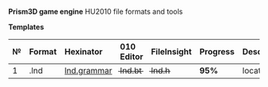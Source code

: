 
**Prism3D game engine**
HU2010 file formats and tools

****Templates****

| № | Format        |   Hexinator  | 010 Editor  | FileInsight |  Progress   | Description |
| :--- | :--------- | :----------- | :---------- | :---------- | :---------- |:---------- |
| 1 | .lnd        | [lnd.grammar](https://github.com/AdsZero/Prism3D-File-Formats-HU2010-/tree/main/templates/hexinator/lnd.grammar) | l̶n̶d̶.̶b̶t̶  |  l̶n̶d̶.̶h̶  | **95%** |  location  |
